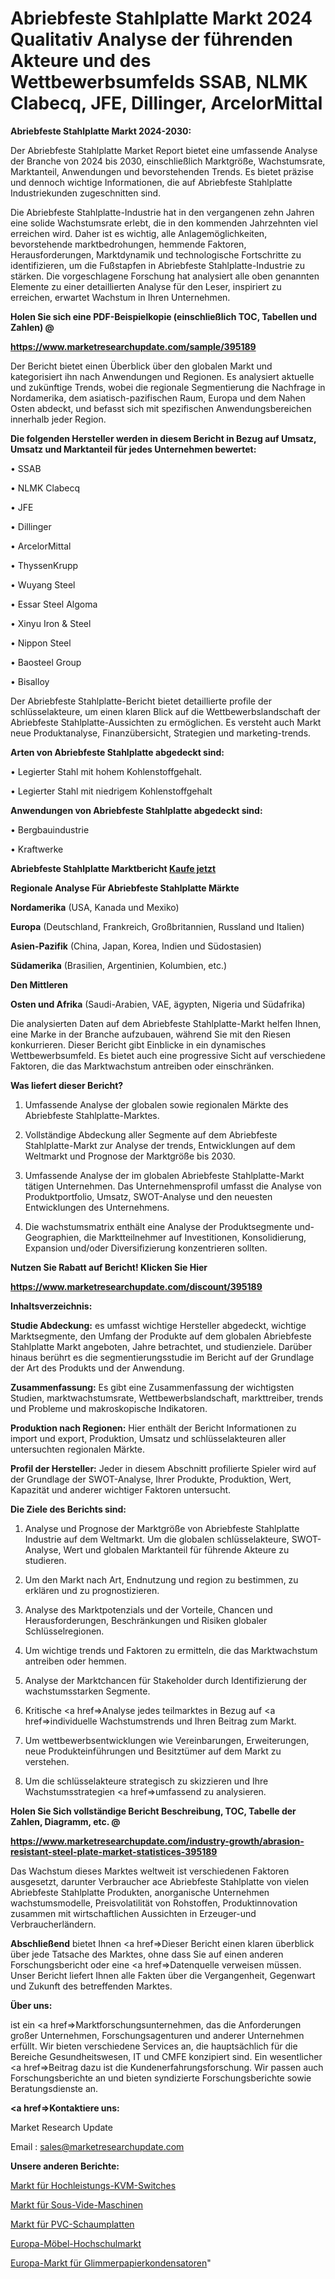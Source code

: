 # Abriebfeste Stahlplatte Markt 2024 Qualitativ Analyse der führenden Akteure und des Wettbewerbsumfelds SSAB, NLMK Clabecq, JFE, Dillinger, ArcelorMittal

<strong>Abriebfeste Stahlplatte Markt 2024-2030:</strong>

Der Abriebfeste Stahlplatte Market Report bietet eine umfassende Analyse der Branche von 2024 bis 2030, einschließlich Marktgröße, Wachstumsrate, Marktanteil, Anwendungen und bevorstehenden Trends. Es bietet präzise und dennoch wichtige Informationen, die auf Abriebfeste Stahlplatte Industriekunden zugeschnitten sind.

Die Abriebfeste Stahlplatte-Industrie hat in den vergangenen zehn Jahren eine solide Wachstumsrate erlebt, die in den kommenden Jahrzehnten viel erreichen wird. Daher ist es wichtig, alle Anlagemöglichkeiten, bevorstehende marktbedrohungen, hemmende Faktoren, Herausforderungen, Marktdynamik und technologische Fortschritte zu identifizieren, um die Fußstapfen in Abriebfeste Stahlplatte-Industrie zu stärken. Die vorgeschlagene Forschung hat analysiert alle oben genannten Elemente zu einer detaillierten Analyse für den Leser, inspiriert zu erreichen, erwartet Wachstum in Ihren Unternehmen.



<strong>Holen Sie sich eine PDF-Beispielkopie (einschließlich TOC, Tabellen und Zahlen) @
</strong>

<strong><a href=https://www.marketresearchupdate.com/sample/395189>

<strong>https://www.marketresearchupdate.com/sample/395189</u></font></a></strong></strong>

Der Bericht bietet einen Überblick über den globalen Markt und kategorisiert ihn nach Anwendungen und Regionen. Es analysiert aktuelle und zukünftige Trends, wobei die regionale Segmentierung die Nachfrage in Nordamerika, dem asiatisch-pazifischen Raum, Europa und dem Nahen Osten abdeckt, und befasst sich mit spezifischen Anwendungsbereichen innerhalb jeder Region.



<strong>Die folgenden Hersteller werden in diesem Bericht in Bezug auf Umsatz, Umsatz und Marktanteil für jedes Unternehmen bewertet:</strong>

• SSAB

• NLMK Clabecq

• JFE

• Dillinger

• ArcelorMittal

• ThyssenKrupp

• Wuyang Steel

• Essar Steel Algoma

• Xinyu Iron & Steel

• Nippon Steel

• Baosteel Group

• Bisalloy

Der Abriebfeste Stahlplatte-Bericht bietet detaillierte profile der schlüsselakteure, um einen klaren Blick auf die Wettbewerbslandschaft der Abriebfeste Stahlplatte-Aussichten zu ermöglichen. Es versteht auch Markt neue Produktanalyse, Finanzübersicht, Strategien und marketing-trends.



<strong>Arten von Abriebfeste Stahlplatte abgedeckt sind:</strong>

• Legierter Stahl mit hohem Kohlenstoffgehalt.

• Legierter Stahl mit niedrigem Kohlenstoffgehalt



<strong>Anwendungen von Abriebfeste Stahlplatte abgedeckt sind:</strong>

• Bergbauindustrie

• Kraftwerke



<strong>Abriebfeste Stahlplatte Marktbericht <a href=https://www.marketresearchupdate.com/buynow/395189>Kaufe jetzt</a></strong>



<strong>Regionale Analyse Für Abriebfeste Stahlplatte Märkte</strong>



<strong>Nordamerika</strong> (USA, Kanada und Mexiko)



<strong>Europa</strong> (Deutschland, Frankreich, Großbritannien, Russland und Italien)



<strong>Asien-Pazifik</strong> (China, Japan, Korea, Indien und Südostasien)



<strong>Südamerika</strong> (Brasilien, Argentinien, Kolumbien, etc.)



<strong>Den Mittleren</strong> 

<strong>Osten und Afrika</strong> (Saudi-Arabien, VAE, ägypten, Nigeria und Südafrika)

Die analysierten Daten auf dem Abriebfeste Stahlplatte-Markt helfen Ihnen, eine Marke in der Branche aufzubauen, während Sie mit den Riesen konkurrieren. Dieser Bericht gibt Einblicke in ein dynamisches Wettbewerbsumfeld. Es bietet auch eine progressive Sicht auf verschiedene Faktoren, die das Marktwachstum antreiben oder einschränken.



<strong>Was liefert dieser Bericht?</strong>

1. Umfassende Analyse der globalen sowie regionalen Märkte des Abriebfeste Stahlplatte-Marktes.

2. Vollständige Abdeckung aller Segmente auf dem Abriebfeste Stahlplatte-Markt zur Analyse der trends, Entwicklungen auf dem Weltmarkt und Prognose der Marktgröße bis 2030.

3. Umfassende Analyse der im globalen Abriebfeste Stahlplatte-Markt tätigen Unternehmen. Das Unternehmensprofil umfasst die Analyse von Produktportfolio, Umsatz, SWOT-Analyse und den neuesten Entwicklungen des Unternehmens.

4. Die wachstumsmatrix enthält eine Analyse der Produktsegmente und-Geographien, die Marktteilnehmer auf Investitionen, Konsolidierung, Expansion und/oder Diversifizierung konzentrieren sollten.



<strong>Nutzen Sie Rabatt auf Bericht! Klicken Sie Hier
</strong>

<strong><a href=https://www.marketresearchupdate.com/discount/395189>https://www.marketresearchupdate.com/discount/395189</b></u></font></strong></a>



<strong>Inhaltsverzeichnis:</strong>



<strong>Studie Abdeckung:</strong> es umfasst wichtige Hersteller abgedeckt, wichtige Marktsegmente, den Umfang der Produkte auf dem globalen Abriebfeste Stahlplatte Markt angeboten, Jahre betrachtet, und studienziele. Darüber hinaus berührt es die segmentierungsstudie im Bericht auf der Grundlage der Art des Produkts und der Anwendung.



<strong>Zusammenfassung:</strong> Es gibt eine Zusammenfassung der wichtigsten Studien, marktwachstumsrate, Wettbewerbslandschaft, markttreiber, trends und Probleme und makroskopische Indikatoren.



<strong>Produktion nach Regionen:</strong> Hier enthält der Bericht Informationen zu import und export, Produktion, Umsatz und schlüsselakteuren aller untersuchten regionalen Märkte.



<strong>Profil der Hersteller:</strong> Jeder in diesem Abschnitt profilierte Spieler wird auf der Grundlage der SWOT-Analyse, Ihrer Produkte, Produktion, Wert, Kapazität und anderer wichtiger Faktoren untersucht.



<strong>Die Ziele des Berichts sind:</strong>

1) Analyse und Prognose der Marktgröße von Abriebfeste Stahlplatte Industrie auf dem Weltmarkt.
Um die globalen schlüsselakteure, SWOT-Analyse, Wert und globalen Marktanteil für führende Akteure zu studieren.

2) Um den Markt nach Art, Endnutzung und region zu bestimmen, zu erklären und zu prognostizieren.

3) Analyse des Marktpotenzials und der Vorteile, Chancen und Herausforderungen, Beschränkungen und Risiken globaler Schlüsselregionen.

4) Um wichtige trends und Faktoren zu ermitteln, die das Marktwachstum antreiben oder hemmen.

5) Analyse der Marktchancen für Stakeholder durch Identifizierung der wachstumsstarken Segmente.

6) Kritische <a href=>Analyse</a> jedes teilmarktes in Bezug auf <a href=>individuelle</a> Wachstumstrends und Ihren Beitrag zum Markt.

7) Um wettbewerbsentwicklungen wie Vereinbarungen, Erweiterungen, neue Produkteinführungen und Besitztümer auf dem Markt zu verstehen.

8) Um die schlüsselakteure strategisch zu skizzieren und Ihre Wachstumsstrategien <a href=>umfassend</a> zu analysieren.



<strong>Holen Sie Sich vollständige Bericht Beschreibung, TOC, Tabelle der Zahlen, Diagramm, etc. @ </strong>

<strong><a href=https://www.marketresearchupdate.com/industry-growth/abrasion-resistant-steel-plate-market-statistices-395189>https://www.marketresearchupdate.com/industry-growth/abrasion-resistant-steel-plate-market-statistices-395189</a></font></strong>

Das Wachstum dieses Marktes weltweit ist verschiedenen Faktoren ausgesetzt, darunter Verbraucher ace Abriebfeste Stahlplatte von vielen Abriebfeste Stahlplatte Produkten, anorganische Unternehmen wachstumsmodelle, Preisvolatilität von Rohstoffen, Produktinnovation zusammen mit wirtschaftlichen Aussichten in Erzeuger-und Verbraucherländern.



<strong>Abschließend</strong> bietet Ihnen <a href=>Dieser</a> Bericht einen klaren überblick über jede Tatsache des Marktes, ohne dass Sie auf einen anderen Forschungsbericht oder eine <a href=>Datenquelle</a> verweisen müssen. Unser Bericht liefert Ihnen alle Fakten über die Vergangenheit, Gegenwart und Zukunft des betreffenden Marktes.



<strong>Über uns:</strong>

 ist ein <a href=>Marktfors</a>chungsunternehmen, das die Anforderungen großer Unternehmen, Forschungsagenturen und anderer Unternehmen erfüllt. Wir bieten verschiedene Services an, die hauptsächlich für die Bereiche Gesundheitswesen, IT und CMFE konzipiert sind. Ein wesentlicher <a href=>Beitrag</a> dazu ist die Kundenerfahrungsforschung. Wir passen auch Forschungsberichte an und bieten syndizierte Forschungsberichte sowie Beratungsdienste an.



<strong><a href=>Kontaktiere uns:</a></strong>

Market Research Update

Email : sales@marketresearchupdate.com



<strong>Unsere anderen Berichte:</strong>

<a href=https://www.linkedin.com/pulse/high-performance-kvm-switches-market-opportunities-stay>Markt für Hochleistungs-KVM-Switches</a>

<a href=https://www.linkedin.com/pulse/sous-vide-machine-market-size-analysis-leading-manufacturers>Markt für Sous-Vide-Maschinen</a>

<a href=https://www.linkedin.com/pulse/pvc-foam-board-market-sizing-up-anticipating>Markt für PVC-Schaumplatten</a>

<a href=https://www.linkedin.com/pulse/europe-furniture-higher-education-market-2023>Europa-Möbel-Hochschulmarkt</a>

<a href=https://www.linkedin.com/pulse/europe-mica-paper-capacitor-market-2023-new>Europa-Markt für Glimmerpapierkondensatoren</a>"
